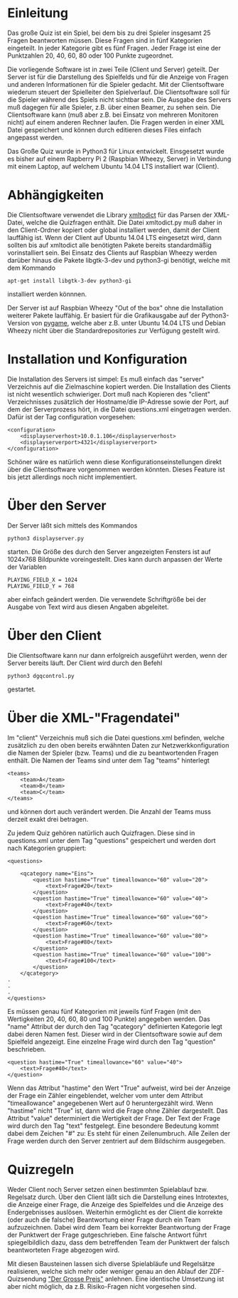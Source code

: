 # Einleitung

Das große Quiz ist ein Spiel, bei dem bis zu drei Spieler insgesamt 25 Fragen beantworten müssen. Diese Fragen sind in fünf Kategorien eingeteilt. In jeder Kategorie gibt es fünf Fragen. Jeder Frage ist eine der Punktzahlen 20, 40, 60, 80 oder 100 Punkte zugeordnet.

Die vorliegende Software ist in zwei Teile (Client und Server) geteilt. Der Server ist für die Darstellung des Spielfelds und für die Anzeige von Fragen und anderen Informationen für die Spieler gedacht. Mit der Clientsoftware wiederum steuert der Spielleiter den Spielverlauf. Die Clientsoftware soll für die Spieler während des Spiels nicht sichtbar sein. Die Ausgabe des Servers muß dagegen für alle Spieler, z.B. über einen Beamer, zu sehen sein. Die Clientsoftware kann (muß aber z.B. bei Einsatz von mehreren Monitoren nicht) auf einem anderen Rechner laufen. Die Fragen werden in einer XML Datei gespeichert und können durch editieren dieses Files einfach angepasst werden.

Das Große Quiz wurde in Python3 für Linux entwickelt. Einsgesetzt wurde es bisher auf einem Rapberry Pi 2 (Raspbian Wheezy, Server) in Verbindung mit einem Laptop, auf welchem Ubuntu 14.04 LTS installiert war (Client). 

# Abhängigkeiten

Die Clientsoftware verwendet die Library [xmltodict](https://github.com/martinblech/xmltodict) für das Parsen der XML-Datei, welche die Quizfragen enthält. Die Datei xmltodict.py muß daher in den Client-Ordner kopiert oder global installiert werden, damit der Client lauffähig ist. Wenn der Client auf Ubuntu 14.04 LTS eingesetzt wird, dann sollten bis auf xmltodict alle benötigten Pakete bereits standardmäßig vorinstalliert sein. Bei Einsatz des Clients auf Raspbian Wheezy werden darüber hinaus die Pakete libgtk-3-dev und python3-gi benötigt, welche mit dem Kommando

    apt-get install libgtk-3-dev python3-gi
  
installiert werden könnnen.

Der Server ist auf Raspbian Wheezy "Out of the box" ohne die Installation weiterer Pakete lauffähig. Er basiert für die Grafikausgabe auf der Python3-Version von [pygame](http://pygame.org/news.html), welche aber z.B. unter Ubuntu 14.04 LTS und Debian Wheezy nicht über die Standardrepositories zur Verfügung gestellt wird.

# Installation und Konfiguration

Die Installation des Servers ist simpel: Es muß einfach das "server" Verzeichnis auf die Zielmaschine kopiert werden. Die Installation des Clients ist nicht wesentlich schwieriger. Dort muß nach Kopieren des "client" Verzeichnisses zusätzlich der Hostname/die IP-Adresse sowie der Port, auf dem der Serverprozess hört, in die Datei questions.xml eingetragen werden. Dafür ist der Tag configuration vorgesehen:

    <configuration>
        <displayserverhost>10.0.1.106</displayserverhost>
        <displayserverport>4321</displayserverport>
    </configuration>

Schöner wäre es natürlich wenn diese Konfigurationseinstellungen direkt über die Clientsoftware vorgenommen werden könnten. Dieses Feature ist bis jetzt allerdings noch nicht implementiert.

# Über den Server

Der Server läßt sich mittels des Kommandos

    python3 displayserver.py

starten. Die Größe des durch den Server angezeigten Fensters ist auf 1024x768 Bildpunkte voreingestellt. Dies kann durch anpassen der Werte der Variablen

    PLAYING_FIELD_X = 1024
    PLAYING_FIELD_Y = 768

aber einfach geändert werden. Die verwendete Schriftgröße bei der Ausgabe von Text wird aus diesen Angaben abgeleitet.

# Über den Client

Die Clientsoftware kann nur dann erfolgreich ausgeführt werden, wenn der Server bereits läuft. Der Client wird durch den Befehl

    python3 dgqcontrol.py
    
gestartet.

# Über die XML-"Fragendatei"

Im "client" Verzeichnis muß sich die Datei questions.xml befinden, welche zusätzlich zu den oben bereits erwähnten Daten zur Netzwerkkonfiguration die Namen der Spieler (bzw. Teams) und die zu beantwortenden Fragen enthält. Die Namen der Teams sind unter dem Tag "teams" hinterlegt

    <teams>
        <team>A</team>            
        <team>B</team>            
        <team>C</team>            
    </teams>

und können dort auch verändert werden. Die Anzahl der Teams muss derzeit exakt drei betragen. 

Zu jedem Quiz gehören natürlich auch Quizfragen. Diese sind in questions.xml unter dem Tag "questions" gespeichert und werden dort nach Kategorien gruppiert:

    <questions>
    
        <qcategory name="Eins">
            <question hastime="True" timeallowance="60" value="20">
                <text>Frage#20</text>
            </question>
            <question hastime="True" timeallowance="60" value="40">
                <text>Frage#40</text>
            </question>
            <question hastime="True" timeallowance="60" value="60">
                <text>Frage#60</text>
            </question>
            <question hastime="True" timeallowance="60" value="80">
                <text>Frage#80</text>
            </question>            
            <question hastime="True" timeallowance="60" value="100">
                <text>Frage#100</text>
            </question>            
        </qcategory>
    .
    .
    .
    </questions>
    
Es müssen genau fünf Kategorien mit jeweils fünf Fragen (mit den Wertigkeiten 20, 40, 60, 80 und 100 Punkte) angegeben werden. Das "name" Attribut der durch den Tag "qcategory" definierten Kategorie legt dabei deren Namen fest. Dieser wird in der Clientsoftware sowie auf dem Spielfeld angezeigt. Eine einzelne Frage wird durch den Tag "question" beschrieben.

    <question hastime="True" timeallowance="60" value="40">
        <text>Frage#40</text>
    </question>
    
Wenn das Attribut "hastime" den Wert "True" aufweist, wird bei der Anzeige der Frage ein Zähler eingeblendet, welcher vom unter dem Attribut "timeallowance" angegebenen Wert auf 0 heruntergezählt wird. Wenn "hastime" nicht "True" ist, dann wird die Frage ohne Zähler dargestellt. Das Attribut "value" determiniert die Wertigkeit der Frage. Der Text der Frage wird durch den Tag "text" festgelegt. Eine besondere Bedeutung kommt dabei dem Zeichen "#" zu: Es steht für einen Zeilenumbruch. Alle Zeilen der Frage werden durch den Server zentriert auf dem Bildschirm ausgegeben.

# Quizregeln

Weder Client noch Server setzen einen bestimmten Spielablauf bzw. Regelsatz durch. Über den Client läßt sich die Darstellung eines Introtextes, die Anzeige einer Frage, die Anzeige des Spielfeldes und die Anzeige des Endergebnisses auslösen. Weiterhin ermöglicht es der Client die korrekte (oder auch die falsche) Beantwortung einer Frage durch ein Team aufzuzeichnen. Dabei wird dem Team bei korrekter Beantwortung der Frage der Punktwert der Frage gutgeschrieben. Eine falsche Antwort führt spiegelbildlich dazu, dass dem betreffenden Team der Punktwert der falsch beantworteten Frage abgezogen wird. 

Mit diesen Bausteinen lassen sich diverse Spielabläufe und Regelsätze realisieren, welche sich mehr oder weniger genau an den Ablauf der ZDF-Quizsendung ["Der Grosse Preis"](https://de.wikipedia.org/wiki/Der_Gro%C3%9Fe_Preis) anlehnen. Eine identische Umsetzung ist aber nicht möglich, da z.B. Risiko-Fragen nicht vorgesehen sind.
